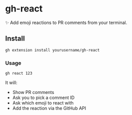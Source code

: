 # gh-react

✨ Add emoji reactions to PR comments from your terminal.

## Install

```bash
gh extension install yourusername/gh-react
```

### Usage

```
gh react 123

```
It will:

- Show PR comments
- Ask you to pick a comment ID
- Ask which emoji to react with
- Add the reaction via the GitHub API
